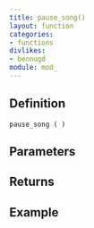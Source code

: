 ```yaml
---
title: pause_song()
layout: function
categories:
- functions
divlikes:
- bennugd
module: mod_
---
```


## Definition

    pause_song ( )

## Parameters

## Returns

## Example
